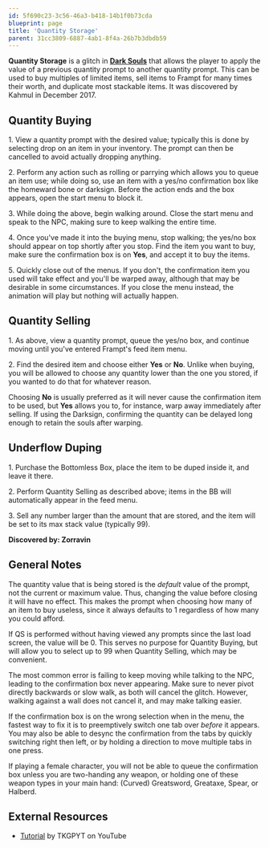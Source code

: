 ```yaml
---
id: 5f690c23-3c56-46a3-b418-14b1f0b73cda
blueprint: page
title: 'Quantity Storage'
parent: 31cc3809-6887-4ab1-8f4a-26b7b3dbdb59
---
```

**Quantity Storage** is a glitch in **[Dark Souls](/darksouls)** that allows the player to apply the value of a previous quantity prompt to another quantity prompt. This can be used to buy multiples of limited items, sell items to Frampt for many times their worth, and duplicate most stackable items. It was discovered by Kahmul in December 2017.

## Quantity Buying

1\. View a quantity prompt with the desired value; typically this is done by selecting drop on an item in your inventory. The prompt can then be cancelled to avoid actually dropping anything.

2\. Perform any action such as rolling or parrying which allows you to queue an item use; while doing so, use an item with a yes/no confirmation box like the homeward bone or darksign. Before the action ends and the box appears, open the start menu to block it.

3\. While doing the above, begin walking around. Close the start menu and speak to the NPC, making sure to keep walking the entire time.

4\. Once you've made it into the buying menu, stop walking; the yes/no box should appear on top shortly after you stop. Find the item you want to buy, make sure the confirmation box is on **Yes**, and accept it to buy the items.

5\. Quickly close out of the menus. If you don't, the confirmation item you used will take effect and you'll be warped away, although that may be desirable in some circumstances. If you close the menu instead, the animation will play but nothing will actually happen.

## Quantity Selling

1\. As above, view a quantity prompt, queue the yes/no box, and continue moving until you've entered Frampt's feed item menu.

2\. Find the desired item and choose either **Yes** or **No**. Unlike when buying, you will be allowed to choose any quantity lower than the one you stored, if you wanted to do that for whatever reason.

Choosing **No** is usually preferred as it will never cause the confirmation item to be used, but **Yes** allows you to, for instance, warp away immediately after selling. If using the Darksign, confirming the quantity can be delayed long enough to retain the souls after warping.

## Underflow Duping

1\. Purchase the Bottomless Box, place the item to be duped inside it, and leave it there.

2\. Perform Quantity Selling as described above; items in the BB will automatically appear in the feed menu.

3\. Sell any number larger than the amount that are stored, and the item will be set to its max stack value (typically 99).

**Discovered by: Zorravin**

## General Notes

The quantity value that is being stored is the _default_ value of the prompt, not the current or maximum value. Thus, changing the value before closing it will have no effect. This makes the prompt when choosing how many of an item to buy useless, since it always defaults to 1 regardless of how many you could afford.

If QS is performed without having viewed any prompts since the last load screen, the value will be 0. This serves no purpose for Quantity Buying, but will allow you to select up to 99 when Quantity Selling, which may be convenient.

The most common error is failing to keep moving while talking to the NPC, leading to the confirmation box never appearing. Make sure to never pivot directly backwards or slow walk, as both will cancel the glitch. However, walking against a wall does not cancel it, and may make talking easier.

If the confirmation box is on the wrong selection when in the menu, the fastest way to fix it is to preemptively switch one tab over _before_ it appears. You may also be able to desync the confirmation from the tabs by quickly switching right then left, or by holding a direction to move multiple tabs in one press.

If playing a female character, you will not be able to queue the confirmation box unless you are two-handing any weapon, or holding one of these weapon types in your main hand: (Curved) Greatsword, Greataxe, Spear, or Halberd.

## External Resources

- [Tutorial](//www.youtube.com/watch?v=xPuRVj4B2jc) by TKGPYT on YouTube
